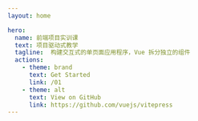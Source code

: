 ```yaml
---
layout: home

hero:
  name: 前端项目实训课
  text: 项目驱动式教学
  tagline:  构建交互式的单页面应用程序，Vue 拆分独立的组件
  actions:
    - theme: brand
      text: Get Started
      link: /01
    - theme: alt
      text: View on GitHub
      link: https://github.com/vuejs/vitepress
---
```

